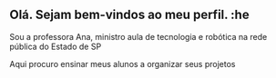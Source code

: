 ## Olá. Sejam bem-vindos ao meu perfil. :he

Sou a professora Ana, ministro aula de tecnologia e robótica na rede pública do Estado de SP

Aqui procuro ensinar meus alunos a organizar seus projetos
